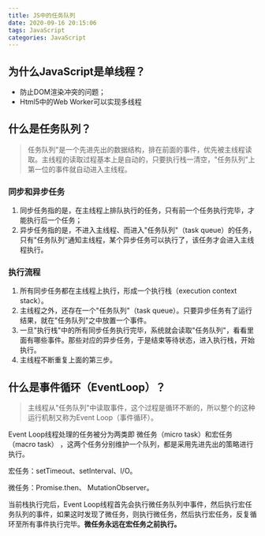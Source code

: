 ```yaml
---
title: JS中的任务队列
date: 2020-09-16 20:15:06
tags: JavaScript
categories: JavaScript
---
```


## 为什么JavaScript是单线程？

- 防止DOM渲染冲突的问题；
- Html5中的Web Worker可以实现多线程

## 什么是任务队列？

> 任务队列"是一个先进先出的数据结构，排在前面的事件，优先被主线程读取。主线程的读取过程基本上是自动的，只要执行栈一清空，"任务队列"上第一位的事件就自动进入主线程。

###  同步和异步任务

1. 同步任务指的是，在主线程上排队执行的任务，只有前一个任务执行完毕，才能执行后一个任务；
2. 异步任务指的是，不进入主线程、而进入"任务队列"（task queue）的任务，只有"任务队列"通知主线程，某个异步任务可以执行了，该任务才会进入主线程执行。

### 执行流程

1. 所有同步任务都在主线程上执行，形成一个执行栈（execution context stack）。
2. 主线程之外，还存在一个"任务队列"（task queue）。只要异步任务有了运行结果，就在"任务队列"之中放置一个事件。
3. 一旦"执行栈"中的所有同步任务执行完毕，系统就会读取"任务队列"，看看里面有哪些事件。那些对应的异步任务，于是结束等待状态，进入执行栈，开始执行。
4. 主线程不断重复上面的第三步。

## 什么是事件循环（EventLoop）？

> 主线程从"任务队列"中读取事件，这个过程是循环不断的，所以整个的这种运行机制又称为Event Loop（事件循环）。

Event Loop线程处理的任务被分为两类即 微任务（micro task）和宏任务（macro task） ，这两个任务分别维护一个队列，都是采用先进先出的策略进行执行。

宏任务：setTimeout、setInterval、I/O。

微任务：Promise.then、 MutationObserver。

当前栈执行完后，Event Loop线程首先会执行微任务队列中事件，然后执行宏任务队列的事件，如果这时发现了微任务，则执行微任务，然后执行宏任务，反复循环至所有事件执行完毕。**微任务永远在宏任务之前执行。**


